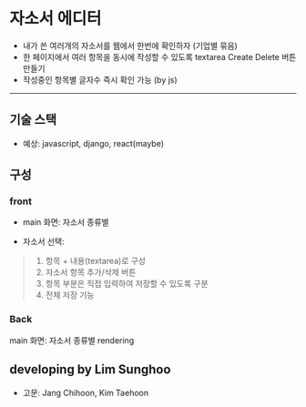 # 자소서 에디터
- 내가 쓴 여러개의 자소서를 웹에서 한번에 확인하자 (기업별 묶음)
- 한 페이지에서 여러 항목을 동시에 작성할 수 있도록 textarea Create Delete 버튼 만들기
- 작성중인 항목별 글자수 즉시 확인 가능 (by js)

<hr>

## 기술 스택
- 예상: javascript, django, react(maybe)

## 구성
### front
- main 화면: 자소서 종류별

- 자소서 선택:
> 1. 항목 + 내용(textarea)로 구성
> 2. 자소서 항목 추가/삭제 버튼 
> 3. 항목 부분은 직접 입력하여 저장할 수 있도록 구분
> 4. 전체 저장 기능

### Back
main 화면: 자소서 종류별 rendering



## developing by Lim Sunghoo
- 고문: Jang Chihoon, Kim Taehoon
